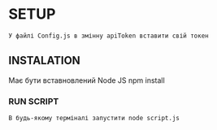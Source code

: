 # SETUP
`У файлі Config.js в змінну apiToken вставити свій токен`

## INSTALATION
Має бути вставновлений Node JS
npm install

### RUN SCRIPT
`В будь-якому терміналі запустити node script.js`